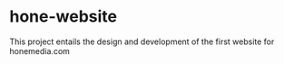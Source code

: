 hone-website
============

This project entails the design and development of the first website for honemedia.com